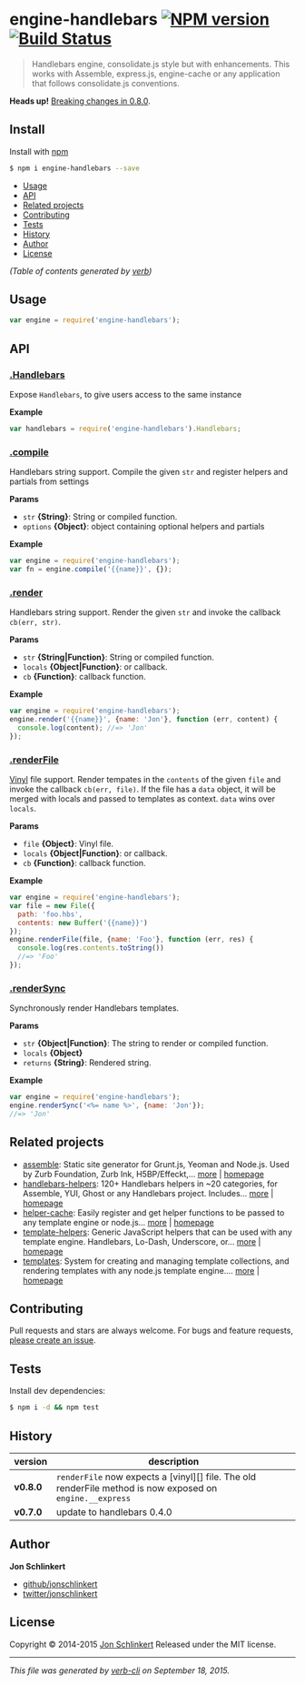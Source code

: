 # engine-handlebars [![NPM version](https://badge.fury.io/js/engine-handlebars.svg)](http://badge.fury.io/js/engine-handlebars)  [![Build Status](https://travis-ci.org/jonschlinkert/engine-handlebars.svg)](https://travis-ci.org/jonschlinkert/engine-handlebars)

> Handlebars engine, consolidate.js style but with enhancements. This works with Assemble, express.js, engine-cache or any application that follows consolidate.js conventions.

**Heads up!** [Breaking changes in 0.8.0](#history).

## Install

Install with [npm](https://www.npmjs.com/)

```sh
$ npm i engine-handlebars --save
```

<!-- toc -->

* [Usage](#usage)
* [API](#api)
* [Related projects](#related-projects)
* [Contributing](#contributing)
* [Tests](#tests)
* [History](#history)
* [Author](#author)
* [License](#license)

_(Table of contents generated by [verb](https://github.com/verbose/verb))_

<!-- tocstop -->

## Usage

```js
var engine = require('engine-handlebars');
```

## API


### [.Handlebars](index.js#L36)

Expose `Handlebars`, to give users access to the same instance

**Example**

```js
var handlebars = require('engine-handlebars').Handlebars;
```

### [.compile](index.js#L51)

Handlebars string support. Compile the given `str` and register helpers and partials from settings

**Params**

* `str` **{String}**: String or compiled function.
* `options` **{Object}**: object containing optional helpers and partials

**Example**

```js
var engine = require('engine-handlebars');
var fn = engine.compile('{{name}}', {});
```

### [.render](index.js#L80)

Handlebars string support. Render the given `str` and invoke the callback `cb(err, str)`.

**Params**

* `str` **{String|Function}**: String or compiled function.
* `locals` **{Object|Function}**: or callback.
* `cb` **{Function}**: callback function.

**Example**

```js
var engine = require('engine-handlebars');
engine.render('{{name}}', {name: 'Jon'}, function (err, content) {
  console.log(content); //=> 'Jon'
});
```

### [.renderFile](index.js#L121)

[Vinyl](https://www.npmjs.com/package/vinyl) file support. Render tempates in the `contents` of the given `file` and invoke the callback `cb(err, file)`. If the file has a `data` object, it will be merged with locals and passed to templates as context. `data` wins over `locals`.

**Params**

* `file` **{Object}**: Vinyl file.
* `locals` **{Object|Function}**: or callback.
* `cb` **{Function}**: callback function.

**Example**

```js
var engine = require('engine-handlebars');
var file = new File({
  path: 'foo.hbs',
  contents: new Buffer('{{name}}')
});
engine.renderFile(file, {name: 'Foo'}, function (err, res) {
  console.log(res.contents.toString())
  //=> 'Foo'
});
```

### [.renderSync](index.js#L158)

Synchronously render Handlebars templates.

**Params**

* `str` **{Object|Function}**: The string to render or compiled function.
* `locals` **{Object}**
* `returns` **{String}**: Rendered string.

**Example**

```js
var engine = require('engine-handlebars');
engine.renderSync('<%= name %>', {name: 'Jon'});
//=> 'Jon'
```

## Related projects

* [assemble](https://www.npmjs.com/package/assemble): Static site generator for Grunt.js, Yeoman and Node.js. Used by Zurb Foundation, Zurb Ink, H5BP/Effeckt,… [more](https://www.npmjs.com/package/assemble) | [homepage](http://assemble.io)
* [handlebars-helpers](https://www.npmjs.com/package/handlebars-helpers): 120+ Handlebars helpers in ~20 categories, for Assemble, YUI, Ghost or any Handlebars project. Includes… [more](https://www.npmjs.com/package/handlebars-helpers) | [homepage](https://github.com/assemble/handlebars-helpers)
* [helper-cache](https://www.npmjs.com/package/helper-cache): Easily register and get helper functions to be passed to any template engine or node.js… [more](https://www.npmjs.com/package/helper-cache) | [homepage](https://github.com/jonschlinkert/helper-cache)
* [template-helpers](https://www.npmjs.com/package/template-helpers): Generic JavaScript helpers that can be used with any template engine. Handlebars, Lo-Dash, Underscore, or… [more](https://www.npmjs.com/package/template-helpers) | [homepage](https://github.com/jonschlinkert/template-helpers)
* [templates](https://www.npmjs.com/package/templates): System for creating and managing template collections, and rendering templates with any node.js template engine.… [more](https://www.npmjs.com/package/templates) | [homepage](https://github.com/jonschlinkert/templates)

## Contributing

Pull requests and stars are always welcome. For bugs and feature requests, [please create an issue](https://github.com/jonschlinkert/engine-handlebars/issues/new).

## Tests

Install dev dependencies:

```sh
$ npm i -d && npm test
```

## History

| **version** | **description** |
| --- | --- |
| **v0.8.0** | `renderFile` now expects a [vinyl][] file. The old renderFile method is now exposed on `engine.__express` |
| **v0.7.0** | update to handlebars  0.4.0 |

## Author

**Jon Schlinkert**

+ [github/jonschlinkert](https://github.com/jonschlinkert)
+ [twitter/jonschlinkert](http://twitter.com/jonschlinkert)

## License

Copyright © 2014-2015 [Jon Schlinkert](https://github.com/jonschlinkert)
Released under the MIT license.

***

_This file was generated by [verb-cli](https://github.com/assemble/verb-cli) on September 18, 2015._
